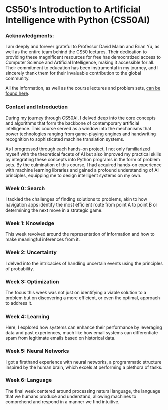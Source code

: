 # CS50's Introduction to Artificial Intelligence with Python (CS50AI)

### Acknowledgments:
I am deeply and forever grateful to Professor David Malan and Brian Yu, as well as the entire team behind the CS50 lectures. Their dedication to providing these magnificent resources for free has democratized access to Computer Science and Artificial Intelligence, making it accessible for all. Their commitment to education has been instrumental in my journey, and I sincerely thank them for their invaluable contribution to the global community.

All the information, as well as the course lectures and problem sets, [can be found here](https://cs50.harvard.edu/ai/2023/).

### Context and Introduction
During my journey through CS50AI, I delved deep into the core concepts and algorithms that form the backbone of contemporary artificial intelligence. This course served as a window into the mechanisms that power technologies ranging from game-playing engines and handwriting recognition to sophisticated machine translation systems.

As I progressed through each hands-on project, I not only familiarized myself with the theoretical facets of AI but also improved my practical skills by integrating these concepts into Python programs in the form of problem sets. By the culmination of this course, I had acquired hands-on experience with machine learning libraries and gained a profound understanding of AI principles, equipping me to design intelligent systems on my own.

### Week 0: Search
I tackled the challenges of finding solutions to problems, akin to how navigation apps identify the most efficient route from point A to point B or determining the next move in a strategic game.

### Week 1: Knowledge
This week revolved around the representation of information and how to make meaningful inferences from it.

### Week 2: Uncertainty
I delved into the intricacies of handling uncertain events using the principles of probability.

### Week 3: Optimization
The focus this week was not just on identifying a viable solution to a problem but on discovering a more efficient, or even the optimal, approach to address it.

### Week 4: Learning
Here, I explored how systems can enhance their performance by leveraging data and past experiences, much like how email systems can differentiate spam from legitimate emails based on historical data.

### Week 5: Neural Networks
I got a firsthand experience with neural networks, a programmatic structure inspired by the human brain, which excels at performing a plethora of tasks.

### Week 6: Language
The final week centered around processing natural language, the language that we humans produce and understand, allowing machines to comprehend and respond in a manner we find intuitive.
